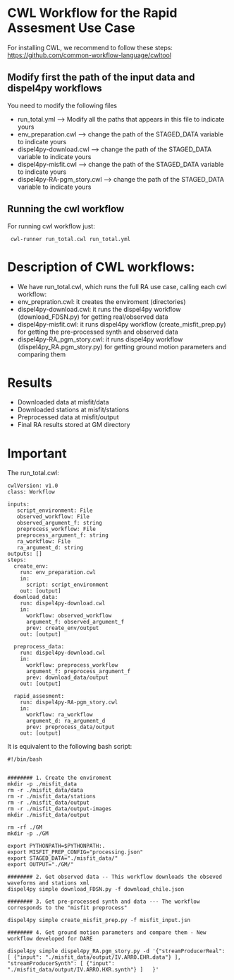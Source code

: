 # CWL Workflow for the Rapid Assesment Use Case

For installing CWL, we recommend to follow these steps: https://github.com/common-workflow-language/cwltool 

## Modify first the path of the input data and dispel4py workflows
You need to modify the following files
 - run_total.yml --> Modify all the paths that appears in this file to indicate yours
 - env_preparation.cwl --> change the path of the STAGED_DATA variable to indicate yours
 - dispel4py-download.cwl --> change the path of the STAGED_DATA variable to indicate yours
 - dispel4py-misfit.cwl --> change the path of the STAGED_DATA variable to indicate yours
 - dispel4py-RA-pgm_story.cwl --> change the path of the STAGED_DATA variable to indicate yours	

## Running the cwl workflow

For running cwl workflow just:

```
 cwl-runner run_total.cwl run_total.yml 
```
# Description of CWL workflows:
  - We have run_total.cwl, which runs the full RA use case, calling each cwl workflow: 
   - env_prepration.cwl: it creates the enviroment (directories)
   - dispel4py-download.cwl: it runs the dispel4py workflow (download_FDSN.py) for getting real/observed data
   - dispel4py-misfit.cwl: it runs dispel4py workflow (create_misfit_prep.py) for getting the pre-processed synth and observed data
   - dispel4py-RA_pgm_story.cwl: it runs dispel4py workflow (dispel4py_RA.pgm_story.py) for getting ground motion parameters and comparing them 

# Results
  - Downloaded data at misfit/data
  - Downloaded stations at misfit/stations
  - Preprocessed data at misfit/output
  - Final RA results stored at GM directory

# Important


The run_total.cwl: 

```
cwlVersion: v1.0
class: Workflow

inputs: 
   script_environment: File
   observed_workflow: File
   observed_argument_f: string
   preprocess_workflow: File
   preprocess_argument_f: string 
   ra_workflow: File
   ra_argument_d: string
outputs: []
steps:
  create_env:
    run: env_preparation.cwl
    in:
      script: script_environment
    out: [output]
  download_data:
    run: dispel4py-download.cwl
    in:
      workflow: observed_workflow
      argument_f: observed_argument_f
      prev: create_env/output
    out: [output]

  preprocess_data:
    run: dispel4py-download.cwl
    in:
      workflow: preprocess_workflow
      argument_f: preprocess_argument_f
      prev: download_data/output
    out: [output]

  rapid_assesment:
    run: dispel4py-RA-pgm_story.cwl
    in:
      workflow: ra_workflow
      argument_d: ra_argument_d
      prev: preprocess_data/output
    out: [output]

```
It is equivalent to the following bash script:

```
#!/bin/bash


######## 1. Create the enviroment 
mkdir -p ./misfit_data
rm -r ./misfit_data/data
rm -r ./misfit_data/stations
rm -r ./misfit_data/output
rm -r ./misfit_data/output-images
mkdir ./misfit_data/output

rm -rf ./GM
mkdir -p ./GM

export PYTHONPATH=$PYTHONPATH:.
export MISFIT_PREP_CONFIG="processing.json" 
export STAGED_DATA="./misfit_data/"
export OUTPUT="./GM/"

######## 2. Get observed data -- This workflow downloads the obseved waveforms and stations xml
dispel4py simple download_FDSN.py -f download_chile.json

######## 3. Get pre-processed synth and data --- The workflow corresponds to the "misfit preprocess"

dispel4py simple create_misfit_prep.py -f misfit_input.jsn

######## 4. Get ground motion parameters and compare them - New workflow developed for DARE

dispel4py simple dispel4py_RA.pgm_story.py -d '{"streamProducerReal": [ {"input": "./misfit_data/output/IV.ARRO.EHR.data"} ], "streamProducerSynth": [ {"input": "./misfit_data/output/IV.ARRO.HXR.synth"} ]   }'

```
